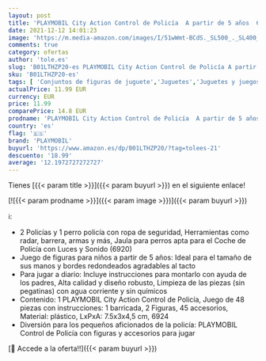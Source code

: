 ```yaml
---
layout: post
title: 'PLAYMOBIL City Action Control de Policía  A partir de 5 años  6924 '
date: 2021-12-12 14:01:23
image: 'https://m.media-amazon.com/images/I/51wWmt-BCdS._SL500_._SL400_.jpg'
comments: true
category: ofertas
author: 'tole.es'
slug: 'B01LTHZP20-es PLAYMOBIL City Action Control de Policía A partir de 5...'
sku: 'B01LTHZP20-es'
tags: [ 'Conjuntos de figuras de juguete','Juguetes','Juguetes y juegos','Muñecos y figuras','playmobil', ]
actualPrice: 11.99 EUR
currency: EUR
price: 11.99
comparePrice: 14.8 EUR
prodname: 'PLAYMOBIL City Action Control de Policía  A partir de 5 años  6924 '
country: 'es'
flag: '🇪🇸'
brand: 'PLAYMOBIL'
buyurl: 'https://www.amazon.es/dp/B01LTHZP20/?tag=tolees-21'
descuento: '18.99'
average: '12.1972727272727'
---
```


Tienes [{{< param title >}}]({{< param buyurl >}}) en el siguiente enlace!

[![{{< param prodname >}}]({{< param image >}})]({{< param buyurl >}})

ℹ️:

- 2 Policías y 1 perro policía con ropa de seguridad, Herramientas como radar, barrera, armas y más, Jaula para perros apta para el Coche de Policía con Luces y Sonido (6920)
- Juego de figuras para niños a partir de 5 años: Ideal para el tamaño de sus manos y bordes redondeados agradables al tacto
- Para jugar a diario: Incluye instrucciones para montarlo con ayuda de los padres, Alta calidad y diseño robusto, Limpieza de las piezas (sin pegatinas) con agua corriente y sin químicos
- Contenido: 1 PLAYMOBIL City Action Control de Policía, Juego de 48 piezas con instrucciones: 1 barricada, 2 Figuras, 45 accesorios, Material: plástico, LxPxA: 7.5x3x4,5 cm, 6924
- Diversión para los pequeños aficionados de la policía: PLAYMOBIL Control de Policía con figuras y accesorios para jugar

[🛒 Accede a la oferta!!]({{< param buyurl >}})
